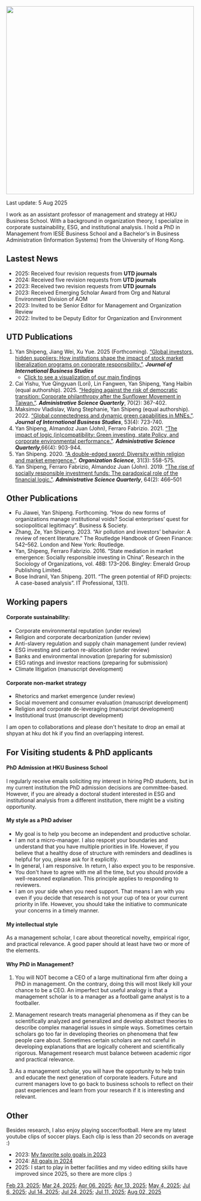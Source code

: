 <img src="thumbnail.png" style="width: 500px; height: auto;">

Last update: 5 Aug 2025

I work as an assistant professor of management and strategy at HKU Business School. With a background in organization theory, I specialize in corporate sustainability, ESG, and institutional analysis. I hold a PhD in Management from IESE Business School and a Bachelor's in Business Administration (Information Systems) from the University of Hong Kong. 


## Lastest News
* 2025: Received four revision requests from **UTD journals** 
* 2024: Received five revision requests from **UTD journals**
* 2023: Received two revision requests from **UTD journals**
* 2023: Received Emerging Scholar Award from Org and Natural Environment Division of AOM
* 2023: Invited to be Senior Editor for Management and Organization Review
* 2022: Invited to be Deputy Editor for Organization and Environment

## UTD Publications
1. Yan Shipeng, Jiang Wei, Xu Yue. 2025 (Forthcoming). [“Global investors, hidden suppliers: How institutions shape the impact of stock market liberalization programs on corporate responsibility.”](https://papers.ssrn.com/sol3/papers.cfm?abstract_id=5373163). ***Journal of International Business Studies***
    * [Click to see a visualization of our main findings](https://shipeng-yan.github.io/supplier_disclosure.html)   
2. Cai Yishu, Yue Qingyuan (Lori), Lin Fangwen, Yan Shipeng, Yang Haibin (equal authorship). 2025. [“Hedging against the risk of democratic transition: Corporate philanthropy after the Sunflower Movement in Taiwan.”](https://shipeng-yan.github.io/assets/Cai%20et%20al.%2C%202025.pdf). ***Administrative Science Quarterly***, 70(2): 367-402.
3. Maksimov Vladislav, Wang Stephanie, Yan Shipeng (equal authorship). 2022. [“Global connectedness and dynamic green capabilities in MNEs.”](https://shipeng-yan.github.io/assets/Maksimov%2C%20Wang%2C%20Yan%20-%202019.pdf). ***Journal of International Business Studies***, 53(4): 723-740. 
4. Yan Shipeng, Almandoz Juan (John), Ferraro Fabrizio. 2021. [“The impact of logic (in)compatibility: Green investing, state Policy, and corporate environmental performance.”](https://shipeng-yan.github.io/assets/Yan%20et%20al.%2C%202021.pdf). ***Administrative Science Quarterly***,66(4): 903-944.
5. Yan Shipeng. 2020. [“A double-edged sword: Diversity within religion and market emergence.”](https://shipeng-yan.github.io/assets/Yan%20-%202020.pdf). ***Organization Science***, 31(3): 558-575. 
6. Yan Shipeng, Ferraro Fabrizio, Almandoz Juan (John). 2019. [“The rise of socially responsible investment funds: The paradoxical role of the financial logic.”](https://shipeng-yan.github.io/assets/Yan%2C%20Ferraro%2C%20Almandoz%20-%202019.pdf). ***Administrative Science Quarterly***, 64(2): 466–501

## Other Publications
* Fu Jiawei, Yan Shipeng. Forthcoming. “How do new forms of organizations manage institutional voids? Social enterprises’ quest for sociopolitical legitimacy”. Business & Society.
* Zhang, Ze, Yan Shipeng. 2023. “Air pollution and investors’ behavior: A review of recent literature.” The Routledge Handbook of Green Finance: 542–562. London and New York: Routledge.
* Yan, Shipeng, Ferraro Fabrizio. 2016. “State mediation in market emergence: Socially responsible investing in China”. Research in the Sociology of Organizations, vol. 48B: 173–206. Bingley: Emerald Group Publishing Limited.
* Bose Indranil, Yan Shipeng. 2011. “The green potential of RFID projects: A case-based analysis”. IT Professional, 13(1).

## Working papers
#### Corporate sustainability: 
* Corporate environmental reputation (under review)
* Religion and corporate decarbonization (under review)
* Anti-slavery regulation and supply chain management (under review)
* ESG investing and carbon re-allocation (under review)
* Banks and environmental innovation (preparing for submission)
* ESG ratings and investor reactions (preparing for submission)
* Climate litigation (manuscript development)

#### Corporate non-market strategy
* Rhetorics and market emergence (under review)
* Social movement and consumer evaluation (manuscript development)
* Religion and corporate de-leveraging (manuscript development)
* Institutional trust (manuscript development)


I am open to collaborations and please don't hesitate to drop an email at shpyan at hku dot hk if you find an overlapping interest. 

## For Visiting students & PhD applicants
#### PhD Admission at HKU Business School
I regularly receive emails soliciting my interest in hiring PhD students, but in my current institution the PhD admission decisions are committee-based. However, if you are already a doctoral student interested in ESG and institutional analysis from a different institution, there might be a visiting opportunity. 

#### My style as a PhD adviser
* My goal is to help you become an independent and productive scholar.
* I am not a micro-manager. I also respcet your boundaries and understand that you have multiple priorities in life. However, if you believe that a healthy dose of structure with reminders and deadlines is helpful for you, please ask for it explicitly. 
* In general, I am responsive. In return, I also expect you to be responsive. 
* You don't have to agree with me all the time, but you should provide a well-reasoned explanation. This principle applies to responding to reviewers.
* I am on your side when you need support. That means I am with you even if you decide that research is not your cup of tea or your current priority in life. However, you should take the initiative to communicate your concerns in a timely manner. 

#### My intellectual style
As a management scholar, I care about theoretical novelty, empirical rigor, and practical relevance. A good paper should at least have two or more of the elements.

#### Why PhD in Management?
1. You will NOT become a CEO of a large multinational firm after doing a PhD in management. On the contrary, doing this will most likely kill your chance to be a CEO. An imperfect but useful analogy is that a management scholar is to a manager as a football game analyst is to a footballer.

 

2. Management research treats managerial phenomena as if they can be scientifically analyzed and generalized and develop abstract theories to describe complex managerial issues in simple ways. Sometimes certain scholars go too far in developing theories on phenomena that few people care about. Sometimes certain scholars are not careful in developing explanations that are logically coherent and scientifically rigorous. Management research must balance between academic rigor and practical relevance.



3. As a management scholar, you will have the opportunity to help train and educate the next generation of corporate leaders. Future and current managers love to go back to business schools to reflect on their past experiences and learn from your research if it is interesting and relevant.


## Other
Besides research, I also enjoy playing soccer/football. Here are my latest youtube clips of soccer plays. Each clip is less than 20 seconds on average :)

* 2023: [My favorite solo goals in 2023](https://youtu.be/b5EUvzeQLkQ)
* 2024: [All goals in 2024](https://youtube.com/shorts/t562GY8KtAc)
* 2025: I start to play in better facilities and my video editing skills have improved since 2025, so there are more clips :)
  
[Feb 23, 2025](https://www.youtube.com/shorts/JNS4MypOI2k); [Mar 24, 2025](https://youtube.com/shorts/Jx1N0HdvRGs); [Apr 06, 2025](https://youtu.be/1Te8h4NbeDY); [Apr 13, 2025](https://youtu.be/9NjAh4ns8z0); [May 4, 2025](https://youtu.be/tbpM1d9e6Rk); [Jul 6, 2025](https://youtube.com/shorts/xp1nt7TUA-4); [Jul 14, 2025](https://youtu.be/Edfm8TfCPFg); [Jul 24, 2025](https://youtu.be/WddUwI1kFhI); [Jul 11, 2025](https://www.youtube.com/watch?v=xzo8ofKHWEM); [Aug 02, 2025](https://youtu.be/nXySmnUS2-8)

